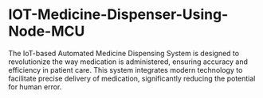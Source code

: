 # IOT-Medicine-Dispenser-Using-Node-MCU
The IoT-based Automated Medicine Dispensing System is designed to revolutionize the way medication is administered, ensuring accuracy and efficiency in patient care. This system integrates modern technology to facilitate precise delivery of medication, significantly reducing the potential for human error.
